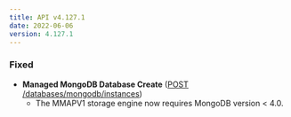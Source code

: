 ```yaml
---
title: API v4.127.1
date: 2022-06-06
version: 4.127.1
---
```


### Fixed

- **Managed MongoDB Database Create** ([POST /databases/mongodb/instances](/docs/api/databases/#managed-mysql-database-create))
    - The MMAPV1 storage engine now requires MongoDB version < 4.0.